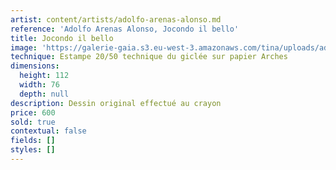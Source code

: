 ```yaml
---
artist: content/artists/adolfo-arenas-alonso.md
reference: 'Adolfo Arenas Alonso, Jocondo il bello'
title: Jocondo il bello
image: 'https://galerie-gaia.s3.eu-west-3.amazonaws.com/tina/uploads/adolfo-arenas-alonso/galerie-gaia-adolfo-il-jiacondo.jpg'
technique: Estampe 20/50 technique du giclée sur papier Arches
dimensions:
  height: 112
  width: 76
  depth: null
description: Dessin original effectué au crayon
price: 600
sold: true
contextual: false
fields: []
styles: []
---
```


